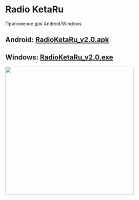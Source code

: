 # Radio KetaRu
Приложение для Android/Windows

## Android: [RadioKetaRu_v2.0.apk](https://github.com/lisikme/live.ketaru.com/releases/download/Stable/RadioKetaRu_v2.0.apk)
## Windows: [RadioKetaRu_v2.0.exe](https://github.com/lisikme/live.ketaru.com/releases/download/Stable/RadioKetaRu_v2.0.exe)

<img src="https://github.com/lisikme/live.ketaru.com/blob/main/Screenshot_2023-11-08-04-17-12-759.jpg" style="width:400px;"/>

